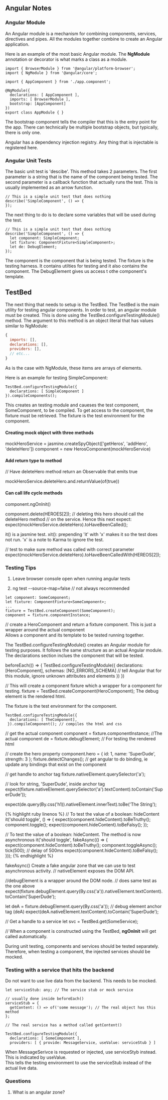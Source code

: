 
## Angular Notes
### Angular Module
An Angular module is a mechanism for combining components, services, directives and pipes. All the modules together combine to create an Angular application.

Here is an example of the most basic Angular module. The **NgModule** annotation or decorator is what marks a class as a module.
```
import { BrowserModule } from '@angular/platform-browser';
import { NgModule } from '@angular/core';

import { AppComponent } from './app.component';

@NgModule({
  declarations: [ AppComponent ],
  imports: [ BrowserModule ],
  bootstrap: [AppComponent]
})
export class AppModule { }
```
The bootstrap component tells the compiler that this is the entry point for the app. There can technically be multiple bootstrap objects, but typically, there is only one.




Angular has a dependency injection registry. Any thing that is injectable is registered here.

### Angular Unit Tests

The basic unit test is 'descibe'. This method takes 2 parameters. The first parameter is a string that is the name of the component being tested. The second parameter is a callback function that actually runs the test. This is usually implemented as an arrow function.

```
// This is a simple unit test that does nothing
describe('SimpleComponent', () => {
});
```
The next thing to do is to declare some variables that will be used during the test.
```
// This is a simple unit test that does nothing
describe('SimpleComponent', () => {
  let component: SimpleComponent;
  let fixture: ComponentFixture<SimpleComponent>;
  let de: DebugElement;
});
```
The component is the component that is being tested. The fixture is the testing harness. It contains utilties for testing and it also contains the component. The DebugElement gives us access t othe component's template.

## TestBed

The next thing that needs to setup is the TestBed. The TestBed is the main utility for testing angular components. In order to test, an angular module must be created. This is done using the TestBed.configureTestingModule() method. The argument to this method is an object literal that has values similar to NgModule:

```js
{
  imports: [],
  declarations: [],
  providers: [],
  // etc...
}
```
As is the case with NgModule, these items are arrays of elements.

Here is an example for testing SimpleComponent:
```
TestBed.configureTestingModule({
  declarations: [ SimpleComponent ]
}).compileComponents();
```
This creates an testing module and caueses the test component, SomeComponent, to be compiled.
To get access to the component, the fixture must be retrieved. The fixture is the test environment for the component.


#### Creating mock object with three methods
mockHeroService = jasmine.createSpyObject(['getHeros', 'addHero', 'deleteHero'])
component = new HerosComponent(mockHeroService)

#### Add return type to method
// Have deleteHero method return an Observable that emits true

mockHeroService.deleteHero.and.returnValue(of(true))

#### Can call life cycle methods
component.ngOnInit()

component.delete(HEROES[2]); // deleting this hero should call the deleteHero method
// on the service. Hence this next expect:
expect(mockHeroService.deleteHero).toHaveBeenCalled();

it() is a jasmine test. xit(): prepending 'it' with 'x' makes it so the test does not run.
'x' is a note to Karma to ignore the test.

// test to make sure method was called with correct parameter
expect(mockHeroService.deleteHero).toHaveBeenCalledWith(HEREOS[2]);

### Testing Tips

1) Leave browser console open when running angular tests

2) ng test --source-map=false // not always recommended






```
let component: SomeComponent;
let fixture: ComponentFixture<SomeComponent>;
...
fixture = TestBed.createComponent(SomeComponent);
component = fixture.componentInstance;
```


// create a HeroComponent and return a fixture component. This is just a wrapper around the actual component  
Allows a component and its template to be tested running together.  

The TestBed.configureTestingModule() creates an Angular module for testing purposes. It follows the same structure as an actual Angular module. The declarations section inclues the component that will be tested.

beforeEach(() => {
  TestBed.configureTestingModule({
  declarations: [HeroComponent],
  schemas: [NO_ERRORS_SCHEMA] // tell Angular that for this module, ignore unknown attributes and elements
  })
})

// This will create a component fixture which a wrapper for a component for testing.
fixture = TestBed.createComponent(HeroComponent);
The debug element is the rendered html.

The fixture is the test environment for the component.

~~~
TestBed.configureTestingModule({
  declarations: [ TheComponent],
 }).compileComponent(); // compiles the html and css
~~~

// get the actual component
component = fixture.componentInstance; //The actual component
de = fixture.debugElement; // For testing the rendered html

// create the hero property
component.hero = { id: 1, name: 'SuperDude', strength: 3 };
fixture.detectChanges(); // get angular to do binding, ie update any bindings that exist on the component

// get handle to anchor tag
fixture.nativeElement.querySelector('a');

// look for string, 'SuperDude', inside anchor tag
expect(fixture.nativeElement.querySelector('a').textContent).toContain('SuperDude'));

expect(de.query(By.css('h1)).nativeElement.innerText).toBe('The String');

{% highlight ruby linenos %}
// To test the value of a boolean: hideContent
it('should toggle', () => {
  expect(component.hideContent).toBeTruthy();
  component.toggle();
  expect(component.hideContent).toBeFalsy();
});

// To test the value of a boolean: hideContent. The method is now asynchronous
it('should toggle', fakeAsync(() => {
  expect(component.hideContent).toBeTruthy();
  component.toggleAsync();
  tick(500); // delay of 500ms
  expect(component.hideContent).toBeFalsy();
}));
{% endhighlight %}

fakeAsync() Create a fake angular zone that we can use to test asynchronous activity.
// nativeElement exposes the DOM API.

//debugElement is a wrapper around the DOM node.
// does same test as the one above
expect(fixture.debugElement.query(By.css('a')).nativeElement.textContent).toContain('SuperDude');

let deA = fixture.debugElement.query(By.css('a')); // debug element anchor tag (deA)
expect(deA.nativeElement.textContent).toContain('SuperDude');

// Get a handle to a service
let svc = TestBed.get(SomeService);

// When a component is constructed using the TestBed, **ngOnInit** will get called automatically.

During unit testing, components and services should be tested separately. Therefore, when testing a component, the injected
services should be mocked.

### Testing with a service that hits the backend
Do not want to use live data from the backend. This needs to be mocked.

~~~
let serviceStub: any; // The service stub or mock service

// usually done inside beforeEach()
serviceStub = {
  getContent: () => of('some message'); // The real object has this method
};

// The real service has a method called getContent()

TestBed.configureTestingModule({
  declarations: [ SomeComponent ],
  providers: [ { provide: MessageService, useValue: serviceStub } ]
~~~
When MessageSerivce is requested or injected, use serviceStyb instead. This is indicated by useValue.  
This tells the testing environment to use the serviceStub instead of the actual live data.

### Questions
1) What is an angular zone?

